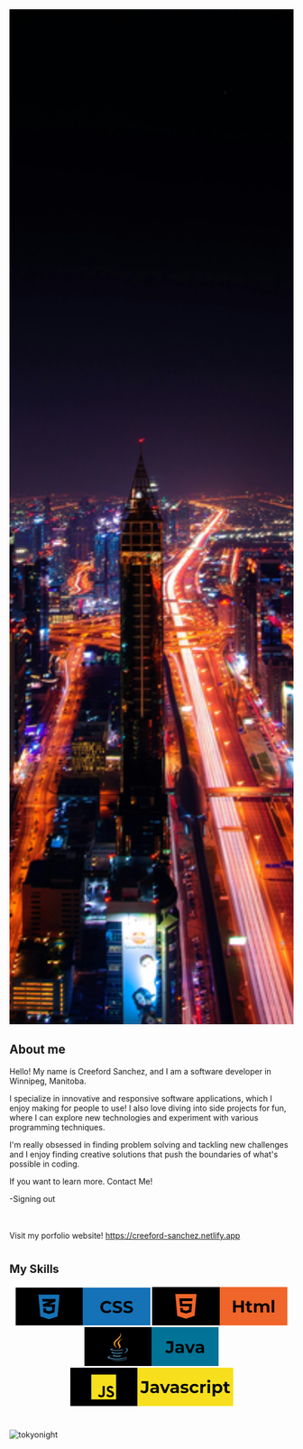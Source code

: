 
<img style="width: 100%; height: 45vh; object-fit: cover;" src="./pexels-pixabay-219692.jpg">
  
  
## About me


Hello! My name is Creeford Sanchez, and I am a software developer in Winnipeg, Manitoba. <br>

I specialize in innovative and responsive software applications, which I enjoy making for people to use! I also love diving into side projects for fun, where I can explore new technologies and experiment with various programming techniques. <br>

I'm really obsessed in finding problem solving and tackling new challenges and I enjoy finding creative solutions that push the boundaries of what's possible in coding. <br>

If you want to learn more. Contact Me!

-Signing out

<br><br>
Visit my porfolio website! https://creeford-sanchez.netlify.app
<h1></h1>

<h3 style= "font-size: 20px;">My Skills</h3>
<p align="center">
<img src="./rm-css.png">
<img src="./rd-html.png">
<img src="./rm-java.png">
<img src="./rm-js.png">
</p>

<h1></h1>

![tokyonight][tokyonight]

[tokyonight]: https://github-readme-stats.vercel.app/api?username=anuraghazra&show_icons=true&hide=contribs,prs&cache_seconds=86400&theme=tokyonight


[add-theme]: https://github.com/anuraghazra/github-readme-stats/edit/master/themes/index.js
